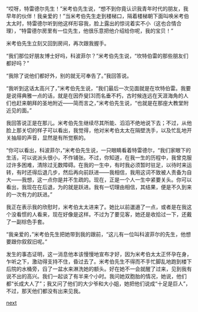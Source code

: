 
“哎呀，特雷德尔先生！”米考伯先生说，“想不到你竟认识我青年时代的朋友，我早年的伙伴！我亲爱的！”当米考伯先生走到楼梯口，隔着楼梯朝下面叫唤米考伯太太时，特雷德尔听到他这样形容我，脸上露出的惊诧着实不小（这也合情合理），“特雷德尔房里有一位先生，他很乐意把他介绍给你呢，我的宝贝！”

米考伯先生立刻又回到房间，再次跟我握手。

“我们那位好朋友博士好吗，科波菲尔？”米考伯先生说，“坎特伯雷的那些朋友们都好吗？”

“我除了说他们都好外，别的就无可奉告了。”我回答说。

“我听到这话太高兴了，”米考伯先生说，“我们最后一次见面就是在坎特伯雷。我要是说得典雅一点的话，就是在因乔叟[3]而名垂不朽，古时候连远在天涯海角的人们也赶来朝拜的圣地附近——简而言之，”米考伯先生说，“也就是在那座大教堂附近见的面。”

我回答说正是在那儿。米考伯先生继续尽其所能、滔滔不绝地说下去；不过，从他脸上那关切的样子可以看出，我觉得，他对米考伯太太在隔壁洗手，以及忙乱地开关抽屉的声音，显然是有所觉察的。

“你可以看出，科波菲尔，”米考伯先生说，一只眼睛看着特雷德尔，“我们家眼下的生活，可以说派头很小，不作铺张。不过，你知道，在我一生的历程中，我曾克服过许多困难，清除过无数障碍。在我的一生中，有时我必须暂时驻足，以待时来运转，有时还得后退几步，然后再向前跃进——我相信，我用这词不致被人责备为自大——我想，这一点你是并不生疏的。现在，正是一个人一生中紧要关头。你可以看出，我现在在后退，为的就是跃进。我有一切理由相信，其结果，便是不久到来的一次有力的跃进。”

我正在表示我的欣慰时，米考伯太太进来了。她比以前邋遢了一点，或者是在我这个没看惯的人看来，现在好像是这样。不过为了要见客，她还是收拾过一下，还戴了一副棕色手套。

“我亲爱的，”米考伯先生把她带到我的跟前，“这儿有一位叫科波菲尔的先生，他想要跟你叙叙旧呢。”

发生的事态证明，这一消息他本该慢慢地宣布才好，因为米考伯太太正怀孕在身，乍听之下，激动得支持不住，昏过去了。米考伯先生不得而不手忙脚乱地跑到楼下后院的水桶旁，舀了一盆水来淋洗她的额头。好在她不一会就醒了过来，见到我有说不出的高兴。我们一起谈了有半来个小时。我问她双胞胎的情况，她说，他们都“长成大人了”；我又问了他们的大少爷和大小姐，她把他们说成“十足是巨人”，不过，那天他们都没有出来见我。

[next](page364.md)